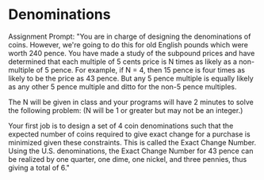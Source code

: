 # Denominations

Assignment Prompt:
"You are in charge of designing the denominations of coins.
However, we're going to do this for old English pounds which were
worth 240 pence.
You have made a study of the subpound
prices and have determined that each multiple
of 5 cents price is N times as likely as a non-multiple of 5 pence.
For example, if N = 4, then 15 pence is four times as likely to be the price as 43 pence.
But any 5 pence multiple is equally likely as any other 5 pence multiple and ditto for the non-5 pence multiples.

The N will be given in class and your programs will have 2 minutes to solve the following problem:
(N will be 1 or greater but may not be an integer.)

Your first job is to design a set of 4 coin denominations such that the expected number of coins required to give
exact change for a purchase is minimized given these constraints.
This is called the Exact Change Number. Using the U.S. denominations, the Exact Change Number for
43 pence can be realized by one quarter, one dime, one nickel, and three pennies, thus giving a total of 6."
